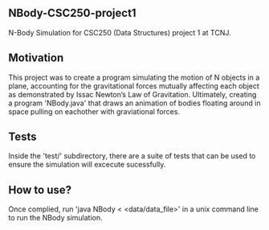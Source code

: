 ## NBody-CSC250-project1
N-Body Simulation for CSC250 (Data Structures) project 1 at TCNJ.

## Motivation
This project was to create a program simulating the motion of N objects in a plane, accounting for the gravitational forces mutually affecting each object as demonstrated by Issac Newton’s Law of Gravitation.  Ultimately, creating a program 'NBody.java' that draws an animation of bodies floating around in space pulling on eachother with graviational forces.

## Tests
Inside the 'test/' subdirectory, there are a suite of tests that can be used to ensure the simulation will excecute sucessfully.

## How to use?
Once complied, run 'java NBody < <data/data_file>' in a unix command line to run the NBody simulation.
